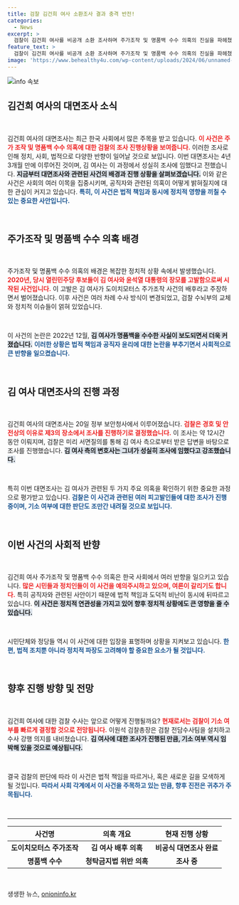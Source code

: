 ```yaml
---
title: 검찰 김건희 여사 소환조사 결과 충격 반전!
categories:
  - News
excerpt: >
  검찰이 김건희 여사를 비공개 소환 조사하며 주가조작 및 명품백 수수 의혹의 진실을 파헤쳤습니다. 4년 만의 조사 결과는 9월 기소 여부 결정에 중요한 분수령이 될 전망입니다.
feature_text: >
  검찰이 김건희 여사를 비공개 소환 조사하며 주가조작 및 명품백 수수 의혹의 진실을 파헤쳤습니다. 4년 만의 조사 결과는 9월 기소 여부 결정에 중요한 분수령이 될 전망입니다.
image: 'https://www.behealthy4u.com/wp-content/uploads/2024/06/unnamed-file.png'
---
```


<p><img src="https://www.behealthy4u.com/wp-content/uploads/2024/06/unnamed-file.png" alt="info 속보" /></p>

<h2 data-ke-size="size26">김건희 여사의 대면조사 소식</h2>

<p data-ke-size="size16">&nbsp;</p>

<p>김건희 여사의 대면조사는 최근 한국 사회에서 많은 주목을 받고 있습니다. <b><span style="color: #ee2323;">이 사건은 주가 조작 및 명품백 수수 의혹에 대한 검찰의 조사 진행상황을 보여줍니다.</span></b> 이러한 조사로 인해 정치, 사회, 법적으로 다양한 반향이 일어날 것으로 보입니다. 이번 대면조사는 4년 3개월 만에 이루어진 것이며, 김 여사는 이 과정에서 성실히 조사에 임했다고 전했습니다. <b><span style="background-color: #21538527;">지금부터 대면조사와 관련된 사건의 배경과 진행 상황을 살펴보겠습니다.</span></b> 이와 같은 사건은 사회의 여러 이목을 집중시키며, 공직자와 관련된 의혹이 어떻게 밝혀질지에 대한 관심이 커지고 있습니다. <b><span style="color: #1a5490;">특히, 이 사건은 법적 책임과 동시에 정치적 영향을 끼칠 수 있는 중요한 사안입니다.</span></b></p>

<p data-ke-size="size16">&nbsp;</p>

<h2 data-ke-size="size26">주가조작 및 명품백 수수 의혹 배경</h2>

<p data-ke-size="size16">&nbsp;</p>

<p>주가조작 및 명품백 수수 의혹의 배경은 복잡한 정치적 상황 속에서 발생했습니다. <b><span style="color: #ee2323;">2020년, 당시 열린민주당 후보들이 김 여사와 윤석열 대통령의 장모를 고발함으로써 시작된 사건입니다.</span></b> 이 고발은 김 여사가 도이치모터스 주가조작 사건의 배후라고 주장하면서 벌어졌습니다. 이후 사건은 여러 차례 수사 방식이 변경되었고, 검찰 수뇌부의 교체와 정치적 이슈들이 얽혀 있었습니다. </p>

<p data-ke-size="size16">&nbsp;</p>

<p>이 사건의 논란은 2022년 12월, <b><span style="background-color: #21538527;">김 여사가 명품백을 수수한 사실이 보도되면서 더욱 커졌습니다.</span></b> <b><span style="color: #1a5490;">이러한 상황은 법적 책임과 공직자 윤리에 대한 논란을 부추기면서 사회적으로 큰 반향을 일으켰습니다.</span></b></p>

<p data-ke-size="size16">&nbsp;</p>

<h2 data-ke-size="size26">김 여사 대면조사의 진행 과정</h2>

<p data-ke-size="size16">&nbsp;</p>

<p>김건희 여사의 대면조사는 20일 정부 보안청사에서 이루어졌습니다. <b><span style="color: #ee2323;">검찰은 경호 및 안전상의 이유로 제3의 장소에서 조사를 진행하기로 결정했습니다.</span></b> 이 조사는 약 12시간 동안 이뤄지며, 검찰은 미리 서면질의를 통해 김 여사 측으로부터 받은 답변을 바탕으로 조사를 진행했습니다. <b><span style="background-color: #21538527;">김 여사 측의 변호사는 그녀가 성실히 조사에 임했다고 강조했습니다.</span></b> </p>

<p data-ke-size="size16">&nbsp;</p>

<p>특히 이번 대면조사는 김 여사가 관련된 두 가지 주요 의혹을 확인하기 위한 중요한 과정으로 평가받고 있습니다. <b><span style="color: #1a5490;">검찰은 이 사건과 관련된 여러 피고발인들에 대한 조사가 진행 중이며, 기소 여부에 대한 판단도 조만간 내려질 것으로 보입니다.</span></b></p>

<p data-ke-size="size16">&nbsp;</p>

<h2 data-ke-size="size26">이번 사건의 사회적 반향</h2>

<p data-ke-size="size16">&nbsp;</p>

<p>김건희 여사 주가조작 및 명품백 수수 의혹은 한국 사회에서 여러 반향을 일으키고 있습니다. <b><span style="color: #ee2323;">많은 시민들과 정치인들이 이 사건을 예의주시하고 있으며, 여론이 갈리기도 합니다.</span></b> 특히 공직자와 관련된 사안이기 때문에 법적 책임과 도덕적 비난이 동시에 뒤따르고 있습니다. <b><span style="background-color: #21538527;">이 사건은 정치적 연관성을 가지고 있어 향후 정치적 상황에도 큰 영향을 줄 수 있습니다.</span></b></p>

<p data-ke-size="size16">&nbsp;</p>

<p>시민단체와 정당들 역시 이 사건에 대한 입장을 표명하며 상황을 지켜보고 있습니다. <b><span style="color: #1a5490;">한편, 법적 조치뿐 아니라 정치적 파장도 고려해야 할 중요한 요소가 될 것입니다.</span></b></p>

<p data-ke-size="size16">&nbsp;</p>

<h2 data-ke-size="size26">향후 진행 방향 및 전망</h2>

<p data-ke-size="size16">&nbsp;</p>

<p>김건희 여사에 대한 검찰 수사는 앞으로 어떻게 진행될까요? <b><span style="color: #ee2323;">현재로서는 검찰이 기소 여부를 빠르게 결정할 것으로 전망됩니다.</span></b> 이원석 검찰총장은 검찰 전담수사팀을 설치하고 수사 강행 의지를 내비쳤습니다. <b><span style="background-color: #21538527;">김 여사에 대한 조사가 진행된 만큼, 기소 여부 역시 임박해 있을 것으로 예상됩니다.</span></b> </p>

<p data-ke-size="size16">&nbsp;</p>

<p>결국 검찰의 판단에 따라 이 사건은 법적 책임을 따르거나, 혹은 새로운 길을 모색하게 될 것입니다. <b><span style="color: #1a5490;">따라서 사회 각계에서 이 사건을 주목하고 있는 만큼, 향후 진전은 귀추가 주목됩니다.</span></b></p>

<p data-ke-size="size16">&nbsp;</p>

<hr>

<table style="width: 100%; border-collapse: collapse;">
    <thead>
        <tr>
            <th style="text-align: center; height: 25px;"><b>사건명</b></th>
            <th style="text-align: center; height: 25px;"><b>의혹 개요</b></th>
            <th style="text-align: center; height: 25px;"><b>현재 진행 상황</b></th>
        </tr>
    </thead>
    <tbody>
        <tr>
            <td style="text-align: center; height: 17px;"><b>도이치모터스 주가조작</b></td>
            <td style="text-align: center; height: 17px;"><b>김 여사 배후 의혹</b></td>
            <td style="text-align: center; height: 17px;"><b>비공식 대면조사 완료</b></td>
        </tr>
        <tr>
            <td style="text-align: center; height: 17px;"><b>명품백 수수</b></td>
            <td style="text-align: center; height: 17px;"><b>청탁금지법 위반 의혹</b></td>
            <td style="text-align: center; height: 17px;"><b>조사 중</b></td>
        </tr>
    </tbody>
</table>

<p data-ke-size="size16">&nbsp;</p>
생생한 뉴스, <a href="https://onioninfo.kr" rel="dofollow">onioninfo.kr</a>


